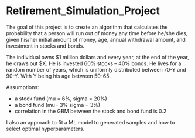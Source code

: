 # Retirement_Simulation_Project

The goal of this project is to create an algorithm that calculates the probability that a person will run out of money any time before he/she dies, given his/her initial amount of money, age, annual withdrawal amount, and investment in stocks and bonds. 

The individual owns $1 million dollars and every year, at the end of the year, he draws out $X. He is invested 60% stocks – 40% bonds. He lives for a random number of years, which is uniformly distributed between 70-Y and 90-Y. With Y being his age between 50-65.

Assumptions:
- a stock fund (mu = 6%, sigma = 20%)
- a bond fund (mu= 3% sigma = 3%)
- correlation in the GBM between the stock and bond fund is 0.2

I also an approach to fit a ML model to generated samples and how to select optimal hyperparameters.
